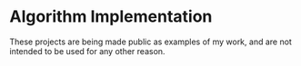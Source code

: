 # Algorithm Implementation
These projects are being made public as examples of my work, and are not intended to be used for any other reason.
